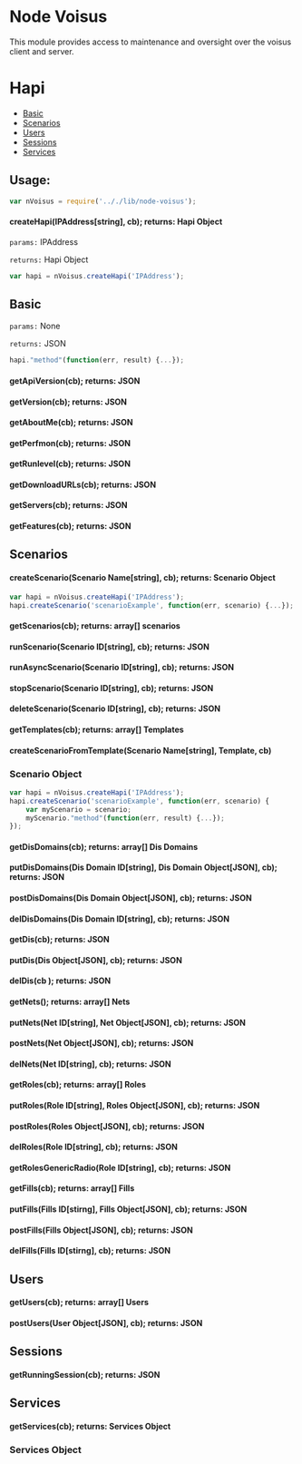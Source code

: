 # Node Voisus

This module provides access to maintenance and oversight over the voisus client and server. 
# Hapi
- [Basic](#basic)
- [Scenarios](#scenarios)
- [Users](#users)
- [Sessions](#sessions)
- [Services](#services)

## Usage:
```javascript
var nVoisus = require('.././lib/node-voisus');
```

#### createHapi(IPAddress[string], cb); returns: Hapi Object
`params:` IPAddress

`returns:`	Hapi Object
```javascript
var hapi = nVoisus.createHapi('IPAddress');
```

## Basic
`params:` None

`returns:`	JSON
```javascript
hapi."method"(function(err, result) {...});
```
#### getApiVersion(cb); returns: JSON
#### getVersion(cb); returns: JSON
#### getAboutMe(cb); returns: JSON
#### getPerfmon(cb); returns: JSON
#### getRunlevel(cb); returns: JSON
#### getDownloadURLs(cb); returns: JSON
#### getServers(cb); returns: JSON
#### getFeatures(cb); returns: JSON

## Scenarios

#### createScenario(Scenario Name[string], cb); returns: Scenario Object
```javascript
var hapi = nVoisus.createHapi('IPAddress');
hapi.createScenario('scenarioExample', function(err, scenario) {...});
```
#### getScenarios(cb); returns: array[] scenarios
#### runScenario(Scenario ID[string], cb); returns: JSON
#### runAsyncScenario(Scenario ID[string], cb); returns: JSON
#### stopScenario(Scenario ID[string], cb); returns: JSON
#### deleteScenario(Scenario ID[string], cb); returns: JSON
#### getTemplates(cb); returns: array[] Templates
#### createScenarioFromTemplate(Scenario Name[string], Template, cb)

### Scenario Object
```javascript
var hapi = nVoisus.createHapi('IPAddress');
hapi.createScenario('scenarioExample', function(err, scenario) {
	var myScenario = scenario;
	myScenario."method"(function(err, result) {...});
});
```
#### getDisDomains(cb); returns: array[] Dis Domains
#### putDisDomains(Dis Domain ID[string], Dis Domain Object[JSON], cb); returns: JSON
#### postDisDomains(Dis Domain Object[JSON], cb); returns: JSON
#### delDisDomains(Dis Domain ID[string], cb); returns: JSON
#### getDis(cb); returns: JSON
#### putDis(Dis Object[JSON], cb); returns: JSON
#### delDis(cb ); returns: JSON
#### getNets(); returns: array[] Nets
#### putNets(Net ID[string], Net Object[JSON], cb); returns: JSON
#### postNets(Net Object[JSON], cb); returns: JSON
#### delNets(Net ID[string], cb); returns: JSON
#### getRoles(cb); returns: array[] Roles
#### putRoles(Role ID[string], Roles Object[JSON], cb); returns: JSON
#### postRoles(Roles Object[JSON], cb); returns: JSON
#### delRoles(Role ID[string], cb); returns: JSON
#### getRolesGenericRadio(Role ID[string], cb); returns: JSON
#### getFills(cb); returns: array[] Fills
#### putFills(Fills ID[stirng], Fills Object[JSON], cb); returns: JSON
#### postFills(Fills Object[JSON], cb); returns: JSON
#### delFills(Fills ID[stirng], cb); returns: JSON

## Users

#### getUsers(cb); returns: array[] Users
#### postUsers(User Object[JSON], cb); returns: JSON

## Sessions

#### getRunningSession(cb); returns: JSON

## Services

#### getServices(cb); returns: Services Object

### Services Object

